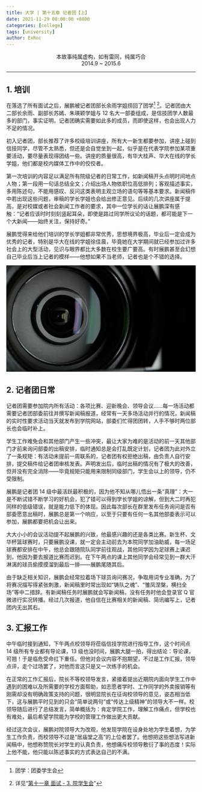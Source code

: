 ```yaml
---
title: 大学 | 第十五章 记者团【上】
date: 2021-11-29 00:00:00 +0800
categories: [college]
tags: [university]
author: ExRoc
---
```


<center>本故事纯属虚构，如有雷同，纯属巧合</center>
<center>2014.9 ~ 2015.6</center>

----

## 1. 培训

在落选了所有面试之后，展鹏被记者团部长余雨学姐捞回了团学[^1] [^2]。记者团由大二部长余雨、副部长苏嫣、朱瑛颖学姐与 12 名大一部委组成，是信技团学人数最多的部门，事实证明，记者团确实需要如此多的成员，而即使这样，也会出现人力不足的情况。

初入记者团，部长推荐了许多校级培训讲座，所有大一新生都要参加，讲座上碰到信技同学，尽管不太熟悉，但还是会自觉坐到一起，似乎是在代表学院参加某项重要活动，要尽量表现得团结一些。讲座的质量很高，有华大桂声、华大在线的学长学姐，他们都是校内媒体工作中的佼佼者。

第一次培训的内容足以满足所有院级记者的日常工作，如新闻稿开头点明时间地点人物；第一段用一句话总结全文；介绍出场人物依职位高低排列；客观描述事实，多用陈述句，不能用感叹、反问这类表明主观立场的语句等等基本要求。新闻稿件中若出现这些问题，审稿的学长学姐也会给出修正意见。后续的几次讲座属于提高，是对校媒或者社会新闻工作者的要求，其中一位学长的话让展鹏深有感触：“记者应该时时刻刻竖起耳朵，即使是路过同学所议论的话题，都可能是下一个大新闻——始终关注，保持好奇。”

展鹏觉得来给他们培训的学长学姐都非常优秀，思想境界极高，毕业后一定会成为优秀的记者，特别是华大在线的学姐徐佳晨，毕竟她在大学期间就已经参加过许多社会上的大型活动，见识与眼界都比大多数在校生要广要高。有时展鹏甚至会幻想自己毕业后当上记者的模样——他想如果不当老师，记者也是个不错的选择。

![](/assets/img/posts/college/shexiangji.png)

## 2. 记者团日常

记者团需要参加院内所有活动：各项比赛、迎新晚会、领导会议……每一场活动都需要记者团部委前往并撰写新闻稿报道，经常有一天多场活动并行的情况，新闻稿的实时性要求活动当天就发布到学院网站，部委们忙得团团转，人手不够时两位部长也会临时补上。

学生工作难免会和其他部门产生一些冲突，最让大家为难的是活动的前一天其他部门才前来询问部委的出稿安排，临时通知总是会打乱既定计划，记者团为此对外立了一条规矩：有活动未提前一周联系的，记者团有权拒绝出稿，由负责人自行安排，提交稿件给记者团审核发表。声明发出后，临时出稿的情况有了极大的改善，但并没有完全消除——毕竟规矩只能用来限制同级部门，学生会以上的领导，仍不受限制。

展鹏是记者团 14 级中最活跃最积极的，因为他不知从哪儿悟出一条“真理”：大一是不断试错不断学习的好机会，犯了错可以得到学长学姐的谅解，但到大二时再犯同样的低级错误，就是能力低下的体现。因此每次部长在群里发布任务询问是否有部委愿意出稿时，展鹏总是第一个响应，以至于只要有任何一名其他部委表示可以参加，展鹏都要把机会让出来。

大大小小的会议活动提不起展鹏的兴致，他最感兴趣的还是各类比赛。新生杯、文华杯篮球赛时，只要展鹏没课，就一定会主动前去为本院同学加油助威，每一场足球赛都安排在中午，他总会跟随院队同学前往观战，其他同学因为足球赛上课迟到，他因为要去报道比赛而迟到。在下午两点的课上其他同学会经常见到一群大汗淋漓的球员偷摸摸溜到最后一排——展鹏尾随其后。

由于缺乏相关知识，展鹏会经常拉着场下球员询问赛况，争取用词专业准确，为了将赛况描写得紧张刺激，新闻稿里时常出现如“铸队之魂”、“雏凤涅槃，横扫全场”等中二措辞。有新闻稿任务时展鹏就会写新闻稿，没有任务时他会登录官 Q 官微进行实况转播。经过几次报道，他自信在比赛相关的新闻稿、简讯编写上，记者团内无出其右。

## 3. 汇报工作

中午临时接到通知，下午两点校领导将莅临信技学院进行指导工作，这个时间点 14 级所有专业都有导论课，13 级也没时间，展鹏大腿一拍，得出结论：导论课，可翘！于是临危受命扛下重任。但他对会议内容不抱期望，不过是工作汇报，领导点评，走个过场罢了，对他而言这只是又一次练手的机会。

在正常的工作汇报后，院长不等校领导发言，紧接着提出近期院内面向学生工作中遇到的困难以及所需要的学校方面帮助，如志愿者学时、工作同学的外卖报销等有刚需却没有明确政策支持的问题，很明显院长在征询校领导的意见，姿态相当低下，这与展鹏平时见到的只会“简单说两句”或“传达上级精神”的领导大不一样。校领导随后进行了总结发言，简单概括为：肯定学院工作，理解工作痛点，但学校也有难处，最后希望学院能为学校的管理工作做出更大贡献。

经过这次会议，展鹏对院领导大为改观，他发现学院在设身处地为学生着想，为学生工作负责，而校领导不过是“居庙堂之高”的上位者罢了。他想把这些想法写进新闻稿中，他想称赞院长对学生的认真负责，他想痛斥校领导敷衍了事的态度！实际上他不能，他只能以陈述事实的方式表达自己的不满。

[^1]: 团学：团委学生会

[^2]: 详见“[第十一章 面试 - 3. 院学生会](/posts/college-chapter-11#3-院学生会)”
